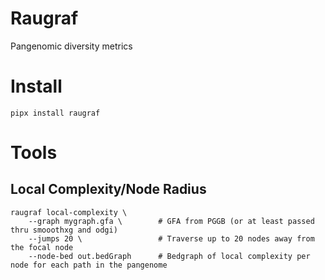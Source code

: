 # Raugraf

Pangenomic diversity metrics

# Install

```
pipx install raugraf
```

# Tools

## Local Complexity/Node Radius

```
raugraf local-complexity \
	--graph mygraph.gfa \        # GFA from PGGB (or at least passed thru smooothxg and odgi)
	--jumps 20 \                 # Traverse up to 20 nodes away from the focal node
	--node-bed out.bedGraph      # Bedgraph of local complexity per node for each path in the pangenome
```
